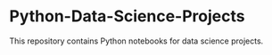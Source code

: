 # Python-Data-Science-Projects
This repository contains Python notebooks for data science projects.
